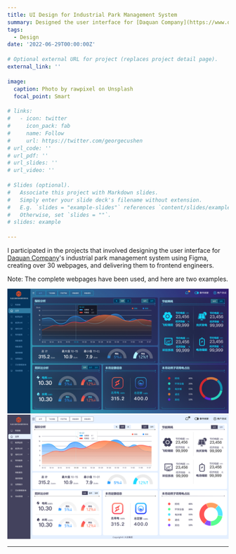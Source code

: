 ```yaml
---
title: UI Design for Industrial Park Management System
summary: Designed the user interface for [Daquan Company](https://www.daqo.com/Child/company/id/907.html)'s industrial park management system using **Figma**.
tags:
  - Design
date: '2022-06-29T00:00:00Z'

# Optional external URL for project (replaces project detail page).
external_link: ''

image:
  caption: Photo by rawpixel on Unsplash
  focal_point: Smart

# links:
#   - icon: twitter
#     icon_pack: fab
#     name: Follow
#     url: https://twitter.com/georgecushen
# url_code: ''
# url_pdf: ''
# url_slides: ''
# url_video: ''

# Slides (optional).
#   Associate this project with Markdown slides.
#   Simply enter your slide deck's filename without extension.
#   E.g. `slides = "example-slides"` references `content/slides/example-slides.md`.
#   Otherwise, set `slides = ""`.
# slides: example

---
```


I participated in the projects that involved designing the user interface for [Daquan Company](https://www.daqo.com/Child/company/id/907.html)'s industrial park management system using Figma, creating over 30 webpages, and delivering them to frontend engineers.

Note: The complete webpages have been used, and here are two examples.

![Alt text](UI/Dark.png) ![Alt text](UI/Light.png)

---

